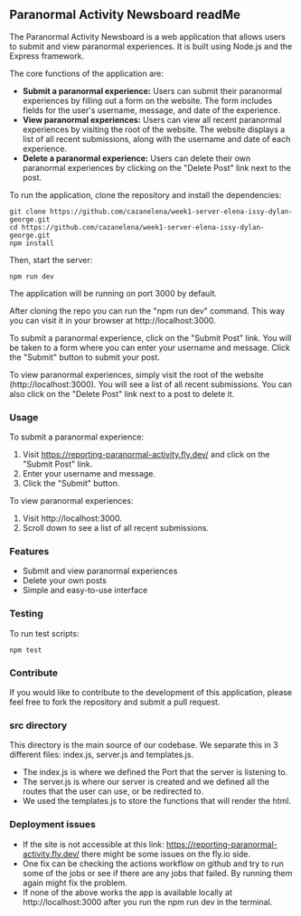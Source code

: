 ## Paranormal Activity Newsboard readMe

The Paranormal Activity Newsboard is a web application that allows users to submit and view paranormal experiences. It is built using Node.js and the Express framework.

The core functions of the application are:

-   **Submit a paranormal experience:** Users can submit their paranormal experiences by filling out a form on the website. The form includes fields for the user's username, message, and date of the experience.
-   **View paranormal experiences:** Users can view all recent paranormal experiences by visiting the root of the website. The website displays a list of all recent submissions, along with the username and date of each experience.
-   **Delete a paranormal experience:** Users can delete their own paranormal experiences by clicking on the "Delete Post" link next to the post.

To run the application, clone the repository and install the dependencies:

```
git clone https://github.com/cazanelena/week1-server-elena-issy-dylan-george.git
cd https://github.com/cazanelena/week1-server-elena-issy-dylan-george.git
npm install
```

Then, start the server:

```
npm run dev
```

The application will be running on port 3000 by default. 

After cloning the repo you can run the "npm run dev" command. This way you can visit it in your browser at http://localhost:3000.

To submit a paranormal experience, click on the "Submit Post" link. You will be taken to a form where you can enter your username and message. Click the "Submit" button to submit your post.

To view paranormal experiences, simply visit the root of the website (http://localhost:3000). You will see a list of all recent submissions. You can also click on the "Delete Post" link next to a post to delete it.

### Usage

To submit a paranormal experience:

1. Visit https://reporting-paranormal-activity.fly.dev/ and click on the "Submit Post" link.
1. Enter your username and message.
1. Click the "Submit" button.

To view paranormal experiences:

1. Visit http://localhost:3000.
1. Scroll down to see a list of all recent submissions.

### Features

-   Submit and view paranormal experiences
-   Delete your own posts
-   Simple and easy-to-use interface

### Testing

To run test scripts:

```
npm test
```

### Contribute

If you would like to contribute to the development of this application, please feel free to fork the repository and submit a pull request.

### src directory 

This directory is the main source of our codebase. We separate this in 3 different files: index.js, server.js and templates.js. 
- The index.js is where we defined the Port that the server is listening to.   
- The server.js is where our server is created and we defined all the routes that the user can use, or be redirected to. 
- We used the templates.js to store the functions that will render the html.


### Deployment issues
- If the site is not accessible at this link: https://reporting-paranormal-activity.fly.dev/ there might be some issues on the fly.io side. 
- One fix can be checking the actions workflow on github and try to run some of the jobs or see if there are any jobs that failed. By running them again might fix the problem.
- If none of the above works the app is available locally at http://localhost:3000 after you run the npm run dev in the terminal. 
